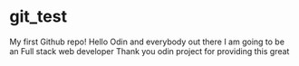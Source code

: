 # git_test
My first Github repo!
Hello Odin and everybody out there I am going to be an Full stack web developer
Thank you odin project for providing this great